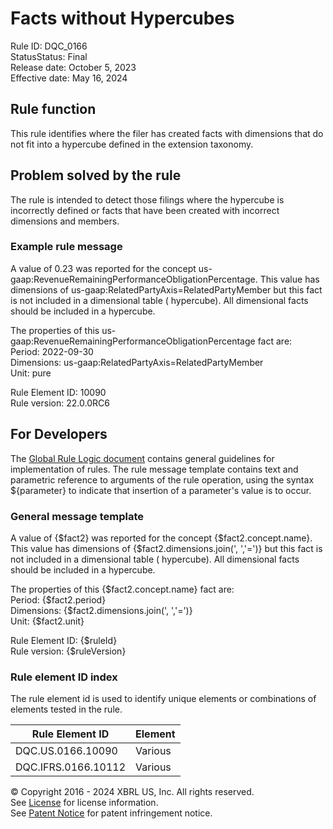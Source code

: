 # Facts without Hypercubes  
Rule ID: DQC_0166  
StatusStatus: Final  
Release date: October 5, 2023  
Effective date: May 16, 2024  
  
## Rule function
This rule identifies where the filer has created facts with dimensions that do not fit into a hypercube defined in the extension taxonomy.

## Problem solved by the rule  
The rule is intended to detect those filings where the hypercube is incorrectly defined or facts that have been created with incorrect dimensions and members.    

### Example rule message
A value of 0.23 was reported for the concept us-gaap:RevenueRemainingPerformanceObligationPercentage.  This value has dimensions of  us-gaap:RelatedPartyAxis=RelatedPartyMember but this fact is not included in a dimensional table ( hypercube). All dimensional facts should be included in a hypercube.  

The properties of this us-gaap:RevenueRemainingPerformanceObligationPercentage fact are:  
Period: 2022-09-30  
Dimensions: us-gaap:RelatedPartyAxis=RelatedPartyMember  
Unit: pure  

Rule Element ID: 10090  
Rule version: 22.0.0RC6

## For Developers  
The [Global Rule Logic document](https://github.com/DataQualityCommittee/dqc_us_rules/blob/master/docs/GlobalRuleLogic.md) contains general guidelines for implementation of rules. The rule message template contains text and parametric reference to arguments of the rule operation, using the syntax ${parameter} to indicate that insertion of a parameter's value is to occur. 

### General message template
A value of {$fact2} was reported for the concept {$fact2.concept.name}.  This value has dimensions of  {$fact2.dimensions.join(', ','=')} but this fact is not included in a dimensional table ( hypercube). All dimensional facts should be included in a hypercube.  

The properties of this {$fact2.concept.name} fact are:  
Period: {$fact2.period}  
Dimensions: {$fact2.dimensions.join(', ','=')}  
Unit: {$fact2.unit}  
  
Rule Element ID: {$ruleId}  
Rule version: {$ruleVersion}

### Rule element ID index  
The rule element id is used to identify unique elements or combinations of elements tested in the rule.

|Rule Element ID|Element|
|--- |--- |
| DQC.US.0166.10090 | Various |
| DQC.IFRS.0166.10112 | Various |

© Copyright 2016 - 2024 XBRL US, Inc. All rights reserved.   
See [License](https://xbrl.us/dqc-license) for license information.  
See [Patent Notice](https://xbrl.us/dqc-patent) for patent infringement notice.  